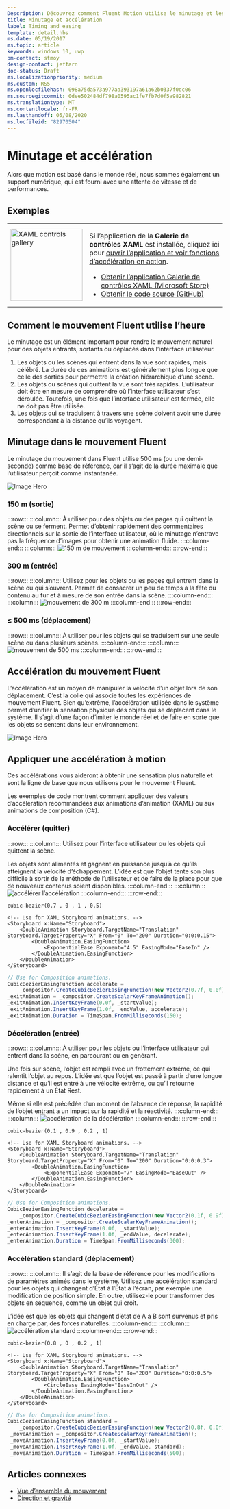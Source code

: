 ```yaml
---
Description: Découvrez comment Fluent Motion utilise le minutage et les fonctions d’accélération.
title: Minutage et accélération
label: Timing and easing
template: detail.hbs
ms.date: 05/19/2017
ms.topic: article
keywords: windows 10, uwp
pm-contact: stmoy
design-contact: jeffarn
doc-status: Draft
ms.localizationpriority: medium
ms.custom: RS5
ms.openlocfilehash: 098a75da573a977aa393197a61a62b0337f0dc06
ms.sourcegitcommit: 0dee502484df798a0595ac1fe7fb7d0f5a982821
ms.translationtype: MT
ms.contentlocale: fr-FR
ms.lasthandoff: 05/08/2020
ms.locfileid: "82970504"
---
```

# <a name="timing-and-easing"></a>Minutage et accélération

Alors que motion est basé dans le monde réel, nous sommes également un support numérique, qui est fourni avec une attente de vitesse et de performances.

## <a name="examples"></a>Exemples

<table>
<tr>
<td><img src="images/xaml-controls-gallery-app-icon.png" alt="XAML controls gallery" width="168"></img></td>
<td>
    <p>Si l’application de la <strong style="font-weight: semi-bold">Galerie de contrôles XAML</strong> est installée, cliquez ici pour <a href="xamlcontrolsgallery:/item/EasingFunction">ouvrir l’application et voir fonctions d’accélération en action</a>.</p>
    <ul>
    <li><a href="https://www.microsoft.com/store/productId/9MSVH128X2ZT">Obtenir l’application Galerie de contrôles XAML (Microsoft Store)</a></li>
    <li><a href="https://github.com/Microsoft/Xaml-Controls-Gallery">Obtenir le code source (GitHub)</a></li>
    </ul>
</td>
</tr>
</table>

## <a name="how-fluent-motion-uses-time"></a>Comment le mouvement Fluent utilise l’heure

Le minutage est un élément important pour rendre le mouvement naturel pour des objets entrants, sortants ou déplacés dans l’interface utilisateur.

1. Les objets ou les scènes qui entrent dans la vue sont rapides, mais célébré. La durée de ces animations est généralement plus longue que celle des sorties pour permettre la création hiérarchique d’une scène.
1. Les objets ou scènes qui quittent la vue sont très rapides. L’utilisateur doit être en mesure de comprendre où l’interface utilisateur s’est déroulée. Toutefois, une fois que l’interface utilisateur est fermée, elle ne doit pas être utilisée.
1. Les objets qui se traduisent à travers une scène doivent avoir une durée correspondant à la distance qu’ils voyagent.

## <a name="timing-in-fluent-motion"></a>Minutage dans le mouvement Fluent

Le minutage du mouvement dans Fluent utilise 500 ms (ou une demi-seconde) comme base de référence, car il s’agit de la durée maximale que l’utilisateur perçoit comme instantanée.

![Image Hero](images/time.gif)

### <a name="150ms-exit"></a>**150 m** (sortie)

:::row:::
    :::column:::
À utiliser pour des objets ou des pages qui quittent la scène ou se ferment.
Permet d’obtenir rapidement des commentaires directionnels sur la sortie de l’interface utilisateur, où le minutage n’entrave pas la fréquence d’images pour obtenir une animation fluide.
    :::column-end:::
    :::column:::
        ![150 m de mouvement](images/150msAlt.gif)
    :::column-end:::
:::row-end:::

### <a name="300ms-enter"></a>**300 m** (entrée)

:::row:::
    :::column:::
Utilisez pour les objets ou les pages qui entrent dans la scène ou qui s’ouvrent.
Permet de consacrer un peu de temps à la fête du contenu au fur et à mesure de son entrée dans la scène.
    :::column-end:::
    :::column:::
        ![mouvement de 300 m](images/300ms.gif)
    :::column-end:::
:::row-end:::

### <a name="500ms-move"></a>**≤ 500 ms** (déplacement)

:::row:::
    :::column:::
À utiliser pour les objets qui se traduisent sur une seule scène ou dans plusieurs scènes. 
    :::column-end:::
    :::column:::
        ![mouvement de 500 ms](images/500ms.gif)
    :::column-end:::
:::row-end:::

## <a name="easing-in-fluent-motion"></a>Accélération du mouvement Fluent

L’accélération est un moyen de manipuler la vélocité d’un objet lors de son déplacement. C’est la colle qui associe toutes les expériences de mouvement Fluent. Bien qu’extrême, l’accélération utilisée dans le système permet d’unifier la sensation physique des objets qui se déplacent dans le système. Il s’agit d’une façon d’imiter le monde réel et de faire en sorte que les objets se sentent dans leur environnement.

![Image Hero](images/easing.gif)

## <a name="apply-easing-to-motion"></a>Appliquer une accélération à motion

Ces accélérations vous aideront à obtenir une sensation plus naturelle et sont la ligne de base que nous utilisons pour le mouvement Fluent.

Les exemples de code montrent comment appliquer des valeurs d’accélération recommandées aux animations d’animation (XAML) ou aux animations de composition (C#).

### <a name="accelerate-exit"></a>**Accélérer** (quitter)

:::row:::
    :::column:::
Utilisez pour l’interface utilisateur ou les objets qui quittent la scène.

Les objets sont alimentés et gagnent en puissance jusqu’à ce qu’ils atteignent la vélocité d’échappement.
L’idée est que l’objet tente son plus difficile à sortir de la méthode de l’utilisateur et de faire de la place pour que de nouveaux contenus soient disponibles.
    :::column-end:::
    :::column:::
        ![accélérer l’accélération](images/accelEase.gif)
    :::column-end:::
:::row-end:::

```
cubic-bezier(0.7 , 0 , 1 , 0.5)
```

```xaml
<!-- Use for XAML Storyboard animations. -->
<Storyboard x:Name="Storyboard">
    <DoubleAnimation Storyboard.TargetName="Translation" Storyboard.TargetProperty="X" From="0" To="200" Duration="0:0:0.15">
        <DoubleAnimation.EasingFunction>
            <ExponentialEase Exponent="4.5" EasingMode="EaseIn" />
        </DoubleAnimation.EasingFunction>
    </DoubleAnimation>
</Storyboard>
```

```csharp
// Use for Composition animations.
CubicBezierEasingFunction accelerate =
    _compositor.CreateCubicBezierEasingFunction(new Vector2(0.7f, 0.0f), new Vector2(1.0f, 0.5f));
_exitAnimation = _compositor.CreateScalarKeyFrameAnimation();
_exitAnimation.InsertKeyFrame(0.0f, _startValue);
_exitAnimation.InsertKeyFrame(1.0f, _endValue, accelerate);
_exitAnimation.Duration = TimeSpan.FromMilliseconds(150);
```

### <a name="decelerate-enter"></a>**Décélération** (entrée)

:::row:::
    :::column:::
À utiliser pour les objets ou l’interface utilisateur qui entrent dans la scène, en parcourant ou en générant.

Une fois sur scène, l’objet est rempli avec un frottement extrême, ce qui ralentit l’objet au repos.
L’idée est que l’objet est passé à partir d’une longue distance et qu’il est entré à une vélocité extrême, ou qu’il retourne rapidement à un État Rest.

Même si elle est précédée d’un moment de l’absence de réponse, la rapidité de l’objet entrant a un impact sur la rapidité et la réactivité.
    :::column-end:::
    :::column:::
        ![accélération de la décélération](images/decelEase.gif)
    :::column-end:::
:::row-end:::

```
cubic-bezier(0.1 , 0.9 , 0.2 , 1)
```

```xaml
<!-- Use for XAML Storyboard animations. -->
<Storyboard x:Name="Storyboard">
    <DoubleAnimation Storyboard.TargetName="Translation" Storyboard.TargetProperty="X" From="0" To="200" Duration="0:0:0.3">
        <DoubleAnimation.EasingFunction>
            <ExponentialEase Exponent="7" EasingMode="EaseOut" />
        </DoubleAnimation.EasingFunction>
    </DoubleAnimation>
</Storyboard>
```

```csharp
// Use for Composition animations.
CubicBezierEasingFunction decelerate =
    _compositor.CreateCubicBezierEasingFunction(new Vector2(0.1f, 0.9f), new Vector2(0.2f, 1.0f));
_enterAnimation = _compositor.CreateScalarKeyFrameAnimation();
_enterAnimation.InsertKeyFrame(0.0f, _startValue);
_enterAnimation.InsertKeyFrame(1.0f, _endValue, decelerate);
_enterAnimation.Duration = TimeSpan.FromMilliseconds(300);
```

### <a name="standard-easing-move"></a>**Accélération standard** (déplacement)

:::row:::
    :::column:::
Il s’agit de la base de référence pour les modifications de paramètres animés dans le système.
Utilisez une accélération standard pour les objets qui changent d’État à l’État à l’écran, par exemple une modification de position simple. En outre, utilisez-le pour transformer des objets en séquence, comme un objet qui croît.

L’idée est que les objets qui changent d’état de A à B sont survenus et pris en charge par, des forces naturelles.
    :::column-end:::
    :::column:::
        ![accélération standard](images/standardEase.gif)
    :::column-end:::
:::row-end:::

```
cubic-bezier(0.8 , 0 , 0.2 , 1)
```

```xaml
<!-- Use for XAML Storyboard animations. -->
<Storyboard x:Name="Storyboard">
    <DoubleAnimation Storyboard.TargetName="Translation" Storyboard.TargetProperty="X" From="0" To="200" Duration="0:0:0.5">
        <DoubleAnimation.EasingFunction>
            <CircleEase EasingMode="EaseInOut" />
        </DoubleAnimation.EasingFunction>
    </DoubleAnimation>
</Storyboard>
```

```csharp
// Use for Composition animations.
CubicBezierEasingFunction standard =
    _compositor.CreateCubicBezierEasingFunction(new Vector2(0.8f, 0.0f), new Vector2(0.2f, 1.0f));
 _moveAnimation = _compositor.CreateScalarKeyFrameAnimation();
 _moveAnimation.InsertKeyFrame(0.0f, _startValue);
 _moveAnimation.InsertKeyFrame(1.0f, _endValue, standard);
 _moveAnimation.Duration = TimeSpan.FromMilliseconds(500);
```

## <a name="related-articles"></a>Articles connexes

- [Vue d’ensemble du mouvement](index.md)
- [Direction et gravité](directionality-and-gravity.md)

